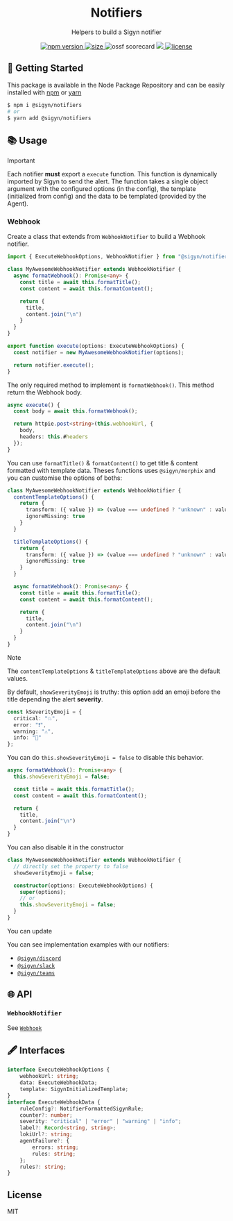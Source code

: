 <p align="center"><h1 align="center">
  Notifiers
</h1></p>

<p align="center">
  Helpers to build a Sigyn notifier
</p>

<p align="center">
  <a href="https://github.com/MyUnisoft/sigyn/src/notifiers">
    <img src="https://img.shields.io/github/package-json/v/MyUnisoft/sigyn/main/src/notifiers?style=for-the-badge&label=version" alt="npm version">
  </a>
  <a href="https://github.com/MyUnisoft/sigyn/src/notifiers">
    <img src="https://img.shields.io/bundlephobia/min/@sigyn/notifiers?style=for-the-badge" alt="size">
  </a>
    <img src="https://api.securityscorecards.dev/projects/github.com/MyUnisoft/sigyn/badge?style=for-the-badge" alt="ossf scorecard">
  </a>
  <a href="https://github.com/MyUnisoft/sigyn/tree/main/src/notifiers">
    <img src="https://img.shields.io/github/actions/workflow/status/MyUnisoft/sigyn/notifiers.yml?style=for-the-badge">
  </a>
  <a href="https://github.com/MyUnisoft/sigyn/tree/main/src/LICENSE">
    <img src="https://img.shields.io/github/license/MyUnisoft/sigyn?style=for-the-badge" alt="license">
  </a>
</p>

## 🚀 Getting Started

This package is available in the Node Package Repository and can be easily installed with [npm](https://doc.npmjs.com/getting-started/what-is-npm) or [yarn](https://yarnpkg.com)

```bash
$ npm i @sigyn/notifiers
# or
$ yarn add @sigyn/notifiers
```

## 📚 Usage

> [!IMPORTANT]
> Each notifier **must** export a `execute` function. This function is dynamically
> imported by Sigyn to send the alert. The function takes a single object argument with
> the configured options (in the config), the template (initialized from config) and the data to be templated (provided by the Agent).

### Webhook

Create a class that extends from `WebhookNotifier` to build a Webhook notifier.

```ts
import { ExecuteWebhookOptions, WebhookNotifier } from "@sigyn/notifiers";

class MyAwesomeWebhookNotifier extends WebhookNotifier {
  async formatWebhook(): Promise<any> {
    const title = await this.formatTitle();
    const content = await this.formatContent();

    return {
      title,
      content.join("\n")
    }
  }
}

export function execute(options: ExecuteWebhookOptions) {
  const notifier = new MyAwesomeWebhookNotifier(options);

  return notifier.execute();
}
```

The only required method to implement is `formatWebhook()`.
This method return the Webhook body.
```ts
async execute() {
  const body = await this.formatWebhook();

  return httpie.post<string>(this.webhookUrl, {
    body,
    headers: this.#headers
  });
}
```
You can use `formatTitle()` & `formatContent()` to get title & content formatted with template data. Theses functions uses `@sigyn/morphix` and you can customise the options of boths:

```ts
class MyAwesomeWebhookNotifier extends WebhookNotifier {
  contentTemplateOptions() {
    return {
      transform: ({ value }) => (value === undefined ? "unknown" : value),
      ignoreMissing: true
    }
  }

  titleTemplateOptions() {
    return {
      transform: ({ value }) => (value === undefined ? "unknown" : value),
      ignoreMissing: true
    }
  }

  async formatWebhook(): Promise<any> {
    const title = await this.formatTitle();
    const content = await this.formatContent();

    return {
      title,
      content.join("\n")
    }
  }
}
```

> [!NOTE]
> The `contentTemplateOptions` & `titleTemplateOptions` above are the default values.

By default, `showSeverityEmoji` is truthy: this option add an emoji before the title depending the alert **severity**.
```ts
const kSeverityEmoji = {
  critical: "💥",
  error: "❗️",
  warning: "⚠️",
  info: "📢"
};
```
You can do `this.showSeverityEmoji = false` to disable this behavior.
```ts
async formatWebhook(): Promise<any> {
  this.showSeverityEmoji = false;

  const title = await this.formatTitle();
  const content = await this.formatContent();

  return {
    title,
    content.join("\n")
  }
}
```
You can also disable it in the constructor
```ts
class MyAwesomeWebhookNotifier extends WebhookNotifier {
  // directly set the property to false
  showSeverityEmoji = false;

  constructor(options: ExecuteWebhookOptions) {
    super(options);
    // or
    this.showSeverityEmoji = false;
  }
}
```

You can update

You can see implementation examples with our notifiers:
- [`@sigyn/discord`](../discord/src/index.ts)
- [`@sigyn/slack`](../slack/src/index.ts)
- [`@sigyn/teams`](../teams/src/index.ts)

## 🌐 API

### `WebhookNotifier`

See [`Webhook`](#webhook)


## 🖋️ Interfaces

```ts
interface ExecuteWebhookOptions {
    webhookUrl: string;
    data: ExecuteWebhookData;
    template: SigynInitializedTemplate;
}
interface ExecuteWebhookData {
    ruleConfig?: NotifierFormattedSigynRule;
    counter?: number;
    severity: "critical" | "error" | "warning" | "info";
    label?: Record<string, string>;
    lokiUrl?: string;
    agentFailure?: {
        errors: string;
        rules: string;
    };
    rules?: string;
}
```

## License
MIT
